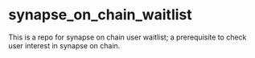 
# synapse_on_chain_waitlist
This is a repo for synapse on chain user waitlist; a prerequisite to check user interest in synapse on chain.

